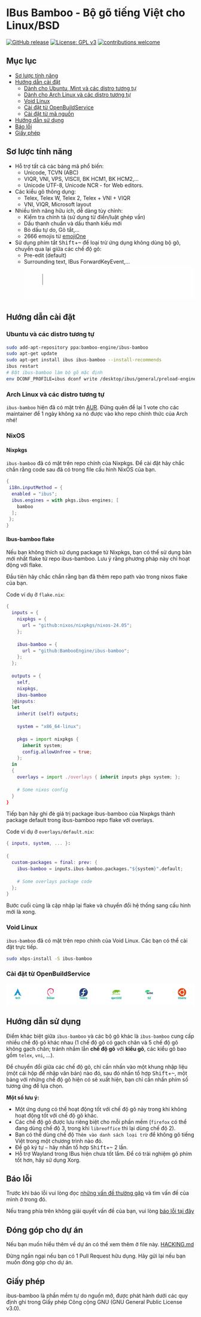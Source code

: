 IBus Bamboo - Bộ gõ tiếng Việt cho Linux/BSD
===================================
[![GitHub release](https://img.shields.io/github/release/BambooEngine/ibus-bamboo.svg)](https://github.com/BambooEngine/ibus-bamboo/releases/latest)
[![License: GPL v3](https://img.shields.io/badge/License-GPL%20v3-blue.svg)](https://opensource.org/licenses/GPL-3.0)
[![contributions welcome](https://img.shields.io/badge/contributions-welcome-brightgreen.svg?style=flat)](https://github.com/BambooEngine/ibus-bamboo)

## Mục lục

- [Sơ lược tính năng](#sơ-lược-tính-năng)
- [Hướng dẫn cài đặt](#hướng-dẫn-cài-đặt)
	- [Dành cho Ubuntu, Mint và các distro tương tự](#ubuntu-và-các-distro-tương-tự)
	- [Dành cho Arch Linux và các distro tương tự](#arch-linux-và-các-distro-tương-tự)
	- [Void Linux](#void-linux)
	- [Cài đặt từ OpenBuildService](#cài-đặt-từ-openbuildservice)
	- [Cài đặt từ mã nguồn](https://github.com/BambooEngine/ibus-bamboo/wiki/H%C6%B0%E1%BB%9Bng-d%E1%BA%ABn-c%C3%A0i-%C4%91%E1%BA%B7t-t%E1%BB%AB-m%C3%A3-ngu%E1%BB%93n)
- [Hướng dẫn sử dụng](#hướng-dẫn-sử-dụng)
- [Báo lỗi](#báo-lỗi)
- [Giấy phép](#giấy-phép)

## Sơ lược tính năng
* Hỗ trợ tất cả các bảng mã phổ biến:
  * Unicode, TCVN (ABC)
  * VIQR, VNI, VPS, VISCII, BK HCM1, BK HCM2,…
  * Unicode UTF-8, Unicode NCR - for Web editors.
* Các kiểu gõ thông dụng:
  * Telex, Telex W, Telex 2, Telex + VNI + VIQR
  * VNI, VIQR, Microsoft layout
* Nhiều tính năng hữu ích, dễ dàng tùy chỉnh:
  * Kiểm tra chính tả (sử dụng từ điển/luật ghép vần)
  * Dấu thanh chuẩn và dấu thanh kiểu mới
  * Bỏ dấu tự do, Gõ tắt,...
  * 2666 emojis từ [emojiOne](https://github.com/joypixels/emojione)
* Sử dụng phím tắt <kbd>Shift</kbd>+<kbd>~</kbd> để loại trừ ứng dụng không dùng bộ gõ, chuyển qua lại giữa các chế độ gõ:
  	* Pre-edit (default)
  	* Surrounding text, IBus ForwardKeyEvent,...
   ![ibus-bamboo](https://github.com/BambooEngine/ibus-bamboo/raw/gh-resources/demo.gif)

## Hướng dẫn cài đặt
### Ubuntu và các distro tương tự

```sh
sudo add-apt-repository ppa:bamboo-engine/ibus-bamboo
sudo apt-get update
sudo apt-get install ibus ibus-bamboo --install-recommends
ibus restart
# Đặt ibus-bamboo làm bộ gõ mặc định
env DCONF_PROFILE=ibus dconf write /desktop/ibus/general/preload-engines "['BambooUs', 'Bamboo']" && gsettings set org.gnome.desktop.input-sources sources "[('xkb', 'us'), ('ibus', 'Bamboo')]"
```

### Arch Linux và các distro tương tự
`ibus-bamboo` hiện đã có mặt trên [AUR](https://aur.archlinux.org/packages/ibus-bamboo). Đừng quên để lại 1 vote cho các maintainer để 1 ngày không xa nó được vào kho repo chính thức của Arch nhé!

### NixOS

#### Nixpkgs

`ibus-bamboo` đã có mặt trên repo chính của Nixpkgs. Để cài đặt hãy chắc chắn rằng code sau đã có trong file cấu hình NixOS của bạn.

```nix
{
 i18n.inputMethod = {
  enabled = "ibus";
  ibus.engines = with pkgs.ibus-engines; [
    bamboo
  ];
 };
}
```

#### Ibus-bamboo flake

Nếu bạn không thích sử dụng package từ Nixpkgs, bạn có thể sử dụng bản mới nhất flake từ repo ibus-bamboo. Lưu ý rằng phương pháp này chỉ hoạt động với flake.

Đầu tiên hãy chắc chắn rằng bạn đã thêm repo path vào trong nixos flake của bạn.

Code ví dụ ở `flake.nix`:
```nix
{
  inputs = {
    nixpkgs = {
      url = "github:nixos/nixpkgs/nixos-24.05";
    };

    ibus-bamboo = {
      url = "github:BambooEngine/ibus-bamboo";
    };
  };

  outputs = {
    self,
    nixpkgs,
    ibus-bamboo
  }@inputs:
  let
    inherit (self) outputs;

    system = "x86_64-linux";

    pkgs = import nixpkgs {
      inherit system;
      config.allowUnfree = true;
    };
  in
  {
    overlays = import ./overlays { inherit inputs pkgs system; };

    # Some nixos config
  }
}
```

Tiếp bạn hãy ghi đè giá trị package ibus-bamboo của Nixpkgs thành package default trong ibus-bamboo repo flake với overlays.

Code ví dụ ở `overlays/default.nix`:
```nix
{ inputs, system, ... }:

{
  custom-packages = final: prev: {
    ibus-bamboo = inputs.ibus-bamboo.packages."${system}".default;

    # Some overlays package code
  };
}
```

Bước cuối cùng là cập nhập lại flake và chuyển đổi hệ thống sang cấu hình mới là xong.

### Void Linux
`ibus-bamboo` đã có mặt trên repo chính của Void Linux. Các bạn có thể cài đặt trực tiếp.

```sh
sudo xbps-install -S ibus-bamboo
```

### Cài đặt từ OpenBuildService
[![OpenBuildService](https://github.com/BambooEngine/ibus-bamboo/raw/gh-resources/obs.png)](https://software.opensuse.org//download.html?project=home%3Alamlng&package=ibus-bamboo)

## Hướng dẫn sử dụng
Điểm khác biệt giữa `ibus-bamboo` và các bộ gõ khác là `ibus-bamboo` cung cấp nhiều chế độ gõ khác nhau (1 chế độ gõ có gạch chân và 5 chế độ gõ không gạch chân; tránh nhầm lẫn **chế độ gõ** với **kiểu gõ**, các kiểu gõ bao gồm `telex`, `vni`, ...).

Để chuyển đổi giữa các chế độ gõ, chỉ cần nhấn vào một khung nhập liệu (một cái hộp để nhập văn bản) nào đó, sau đó nhấn tổ hợp <kbd>Shift</kbd>+<kbd>~</kbd>, một bảng với những chế độ gõ hiện có sẽ xuất hiện, bạn chỉ cần nhấn phím số tương ứng để lựa chọn.

**Một số lưu ý:**
- Một ứng dụng có thể hoạt động tốt với chế độ gõ này trong khi không hoạt động tốt với chế độ gõ khác.
- Các chế độ gõ được lưu riêng biệt cho mỗi phần mềm (`firefox` có thể đang dùng chế độ 3, trong khi `libreoffice` thì lại dùng chế độ 2).
- Bạn có thể dùng chế độ `Thêm vào danh sách loại trừ` để không gõ tiếng Việt trong một chương trình nào đó.
- Để gõ ký tự `~` hãy nhấn tổ hợp <kbd>Shift</kbd>+<kbd>~</kbd> 2 lần.
- Hỗ trợ Wayland trong IBus hiện chưa tốt lắm. Để có trải nghiệm gõ phím tốt hơn, hãy sử dụng Xorg.

## Báo lỗi
Trước khi báo lỗi vui lòng đọc [những vấn đề thường gặp](https://github.com/BambooEngine/ibus-bamboo/wiki/C%C3%A1c-v%E1%BA%A5n-%C4%91%E1%BB%81-th%C6%B0%E1%BB%9Dng-g%E1%BA%B7p) và tìm vấn đề của mình ở trong đó.

Nếu trang phía trên không giải quyết vấn đề của bạn, vui lòng [báo lỗi tại đây](https://github.com/BambooEngine/ibus-bamboo/issues)

## Đóng góp cho dự án

Nếu bạn muốn hiểu thêm về dự án có thể xem thêm ở file này. [HACKING.md](./docs/HACKING.adoc)

Đừng ngần ngại nếu bạn có 1 Pull Request hữu dụng. Hãy gửi lại nếu bạn muốn đóng góp cho dự án.

## Giấy phép
ibus-bamboo là phần mềm tự do nguồn mở, được phát hành dưới các quy định ghi trong Giấy phép Công cộng GNU (GNU General Public License v3.0).

